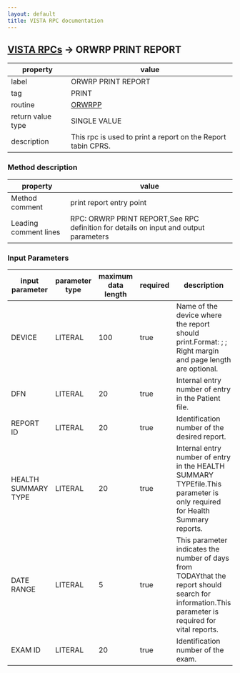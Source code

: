 ```yaml
---
layout: default
title: VISTA RPC documentation
---
```




## [VISTA RPCs](TableOfContent.md) &#8594; ORWRP PRINT REPORT 

 property | value 
--- | --- 
 label | ORWRP PRINT REPORT
 tag | PRINT
 routine | [ORWRPP](http://code.osehra.org/dox/Routine_ORWRPP_source.html)
 return value type | SINGLE VALUE
 description | This rpc is used to print a report on the Report tabin CPRS.


### Method description

 property | value 
--- | --- 
 Method comment | print report entry point
 Leading comment lines | RPC: ORWRP PRINT REPORT,See RPC definition for details on input and output parameters

### Input Parameters

| input parameter | parameter type | maximum data length | required | description | 
| --- | --- | --- | --- | --- | 
| DEVICE | LITERAL | 100 | true | Name of the device where the report should print.Format: <device name> ; <right margin> ; <page length>Right margin and page length are optional. | 
| DFN | LITERAL | 20 | true | Internal entry number of entry in the Patient file. | 
| REPORT ID | LITERAL | 20 | true | Identification number of the desired report. | 
| HEALTH SUMMARY TYPE | LITERAL | 20 | true | Internal entry number of entry in the HEALTH SUMMARY TYPEfile.This parameter is only required for Health Summary reports. | 
| DATE RANGE | LITERAL | 5 | true | This parameter indicates the number of days from TODAYthat the report should search for information.This parameter is required for vital reports. | 
| EXAM ID | LITERAL | 20 | true | Identification number of the exam. | 